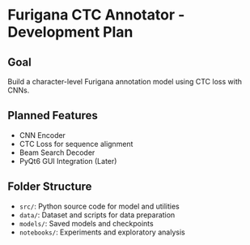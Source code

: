 # Furigana CTC Annotator - Development Plan

## Goal
Build a character-level Furigana annotation model using CTC loss with CNNs.

## Planned Features
- CNN Encoder
- CTC Loss for sequence alignment
- Beam Search Decoder
- PyQt6 GUI Integration (Later)

## Folder Structure
- `src/`: Python source code for model and utilities
- `data/`: Dataset and scripts for data preparation
- `models/`: Saved models and checkpoints
- `notebooks/`: Experiments and exploratory analysis
